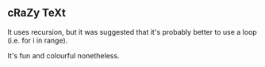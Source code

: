 **cRaZy TeXt**
--------------------------------------------------

It uses recursion, but it was suggested that it's probably better to use a loop (i.e. for i in range).

It's fun and colourful nonetheless.

